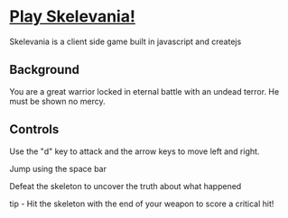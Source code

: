 # [Play Skelevania!](http://www.jonklar.me/Skelevania)

Skelevania is a client side game built in javascript and createjs

## Background

You are a great warrior locked in eternal battle with an undead terror.  He must be shown no mercy.

## Controls

Use the "d" key to attack and the arrow keys to move left and right.

Jump using the space bar

Defeat the skeleton to uncover the truth about what happened

tip - Hit the skeleton with the end of your weapon to score a critical hit!
